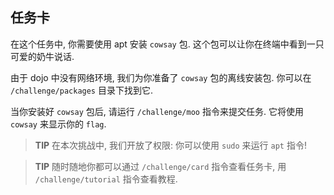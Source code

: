 ## 任务卡

在这个任务中, 你需要使用 apt 安装 `cowsay` 包. 这个包可以让你在终端中看到一只可爱的奶牛说话.

由于 dojo 中没有网络环境, 我们为你准备了 `cowsay` 包的离线安装包. 你可以在 `/challenge/packages` 目录下找到它.

当你安装好 `cowsay` 包后, 请运行 `/challenge/moo` 指令来提交任务. 它将使用 `cowsay` 来显示你的 `flag`.

> **TIP** 在本次挑战中, 我们开放了权限: 你可以使用 `sudo` 来运行 `apt` 指令!

> **TIP** 随时随地你都可以通过 `/challenge/card` 指令查看任务卡, 用 `/challenge/tutorial` 指令查看教程.
